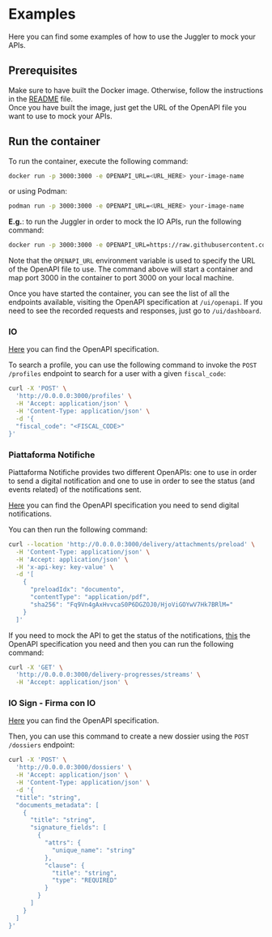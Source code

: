 # Examples
Here you can find some examples of how to use the Juggler to mock your APIs.

## Prerequisites
Make sure to have built the Docker image. Otherwise, follow the instructions in the [README](../../README.md#build-the-container-image) file.  
Once you have built the image, just get the URL of the OpenAPI file you want to use to mock your APIs.

## Run the container
To run the container, execute the following command:

``` sh
docker run -p 3000:3000 -e OPENAPI_URL=<URL_HERE> your-image-name
```
or using Podman:

``` sh
podman run -p 3000:3000 -e OPENAPI_URL=<URL_HERE> your-image-name 
```

**E.g.**: to run the Juggler in order to mock the IO APIs, run the following command:

``` sh
docker run -p 3000:3000 -e OPENAPI_URL=https://raw.githubusercontent.com/pagopa/io-functions-services/50a116f/openapi/index.yaml your-image-name
```

Note that the `OPENAPI_URL` environment variable is used to specify the URL of the OpenAPI file to use.
The command above will start a container and map port 3000 in the container to port 3000 on your local machine.

Once you have started the container, you can see the list of all the endpoints available, visiting the OpenAPI specification at `/ui/openapi`.
If you need to see the recorded requests and responses, just go to `/ui/dashboard`.

### IO
[Here](https://raw.githubusercontent.com/pagopa/io-functions-services/50a116f/openapi/index.yaml) you can find the OpenAPI specification.  

To search a profile, you can use the following command to invoke the `POST /profiles` endpoint to search for a user with a given `fiscal_code`:

``` sh
curl -X 'POST' \
  'http://0.0.0.0:3000/profiles' \
  -H 'Accept: application/json' \
  -H 'Content-Type: application/json' \
  -d '{
  "fiscal_code": "<FISCAL_CODE>"
}'
```

### Piattaforma Notifiche
Piattaforma Notifiche provides two different OpenAPIs: one to use in order to send a digital notification and one to use 
in order to see the status (and events related) of the notifications sent.

[Here](https://github.com/pagopa/pn-delivery/raw/d499410/docs/openapi/api-external-b2b-pa-v1.yaml) you can find 
the OpenAPI specification you need to send digital notifications.

You can then run the following command:
``` sh
curl --location 'http://0.0.0.0:3000/delivery/attachments/preload' \
  -H 'Content-Type: application/json' \
  -H 'Accept: application/json' \
  -H 'x-api-key: key-value' \
  -d '[
    {
      "preloadIdx": "documento",
      "contentType": "application/pdf",
      "sha256": "Fq9Vn4gAxHvvcaS0P6DGZOJ0/HjoViGOYwV7Hk7BRlM="
    }
  ]'
```

If you need to mock the API to get the status of the notifications, [this](https://github.com/pagopa/pn-delivery-push/raw/a886f32/docs/openapi/api-external-b2b-webhook-v1.yaml) 
the OpenAPI specification you need and then you can run the following command:

``` sh
curl -X 'GET' \
  'http://0.0.0.0:3000/delivery-progresses/streams' \
  -H 'Accept: application/json' \
```
### IO Sign - Firma con IO
[Here](https://raw.githubusercontent.com/pagopa/io-sign/main/apps/io-func-sign-issuer/openapi.yaml) you can find the OpenAPI specification.

Then, you can use this command to create a new dossier using the `POST /dossiers` endpoint:

``` sh
curl -X 'POST' \
  'http://0.0.0.0:3000/dossiers' \
  -H 'Accept: application/json' \
  -H 'Content-Type: application/json' \
  -d '{
  "title": "string",
  "documents_metadata": [
    {
      "title": "string",
      "signature_fields": [
        {
          "attrs": {
            "unique_name": "string"
          },
          "clause": {
            "title": "string",
            "type": "REQUIRED"
          }
        }
      ]
    }
  ]
}'
```
